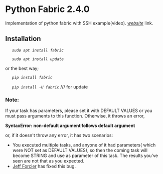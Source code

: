 # Python Fabric 2.4.0
Implementation of python fabric with SSH example(video). [_website_](https://linxnerd.wordpress.com/2018/10/10/python-fabric-2.4.0/) link.

## Installation

_`   sudo apt install fabric`_

_`   sudo apt install update`_

or the best way;

_`   pip install fabric`_

_`   pip install -U fabric`_   /// for update


### Note:
If your task has parameters, please set it with DEFAULT VALUES or you must pass arguments to this function. Otherwise, it throws an error,

  __SyntaxError: non-default argument follows default argument__

 or, if it doesn't throw any error, it has two scenarios:

   * You executed multiple tasks, and anyone of it had parameters( which were NOT set as DEFAULT VALUES), so then the coming task will become STRING and use as parameter of this task. The results you've seen are not that as you expected.
   * [Jeff Forcier](http://bitprophet.org/) has fixed this bug. 
